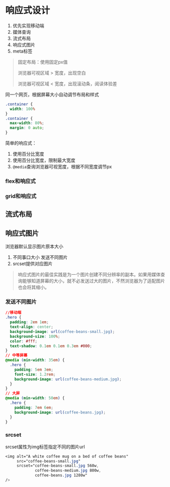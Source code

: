 # 响应式设计

1. 优先实现移动端
2. 媒体查询
3. 流式布局
4. 响应式图片
5. meta标签

> 固定布局：使用固定px值
>
> 浏览器可视区域 > 宽度，出现空白
>
> 浏览器可视区域 < 宽度，出现滚动条，阅读体验差

同一个网页，根据屏幕大小自动调节布局和样式

```css
.container {
  width: 100%
}
.container {
  max-width: 80%;
  margin: 0 auto;
}
```

简单的响应式：

1. 使用百分比宽度
2. 使用百分比宽度，限制最大宽度
3. `@media`查询浏览器可视宽度，根据不同宽度调节px



### flex和响应式



### grid和响应式

## 流式布局



## 响应式图片

浏览器默认显示图片原本大小

1. 不同事口大小 发送不同图片
2. srcset提供对应图片

> 响应式图片的最佳实践是为一个图片创建不同分辨率的副本。如果用媒体查询能够知道屏幕的大小，就不必发送过大的图片，不然浏览器为了适配图片也会将其缩小。

  

### 发送不同图片

```css
//移动端
.hero { 
  padding: 2em 1em; 
  text-align: center; 
  background-image: url(coffee-beans-small.jpg);  
  background-size: 100%; 
  color: #fff; 
  text-shadow: 0.1em 0.1em 0.3em #000; 
} 
// 中等屏幕
@media (min-width: 35em) { 
  .hero { 
    padding: 5em 3em; 
    font-size: 1.2rem; 
    background-image: url(coffee-beans-medium.jpg);  
  } 
} 
// 大屏
@media (min-width: 50em) { 
  .hero { 
    padding: 7em 6em; 
    background-image: url(coffee-beans.jpg);  
  } 
}
```

### srcset

srcset属性为img标签指定不同的图片url

```css
<img alt="A white coffee mug on a bed of coffee beans" 
     src="coffee-beans-small.jpg"  
     srcset="coffee-beans-small.jpg 560w,  
             coffee-beans-medium.jpg 800w, 
             coffee-beans.jpg 1280w" 
/>
```

